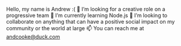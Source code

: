 Hello, my name is Andrew :(
👀 I’m looking for a creative role on a progressive team
🌱 I’m currently learning Node.js
💞️ I’m looking to collaborate on anything that can have a positive social impact on my community or the world at large
📫 You can reach me at andcooke@duck.com
